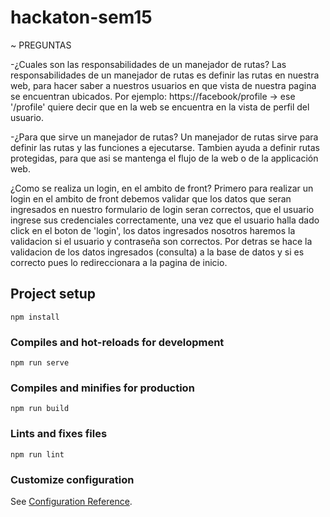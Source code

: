 # hackaton-sem15

~ PREGUNTAS

-¿Cuales son las responsabilidades de un manejador de rutas?
  Las responsabilidades de un manejador de rutas es definir las rutas en nuestra web, 
  para hacer saber a nuestros usuarios en que vista de nuestra pagina
  se encuentran ubicados.
  Por ejemplo: https://facebook/profile → ese '/profile' quiere decir que en la web 
  se encuentra en la vista de perfil del usuario.

-¿Para que sirve un manejador de rutas?
  Un manejador de rutas sirve para definir las rutas y las funciones a ejecutarse.
  Tambien ayuda a definir rutas protegidas, para que asi se mantenga el flujo de la web
  o de la applicación web.
  
¿Como se realiza un login, en el ambito de front?
  Primero para realizar un login en el ambito de front debemos validar que los datos que seran ingresados en nuestro formulario de login seran correctos, que el usuario ingrese sus credenciales correctamente, una vez que el usuario halla dado click en el boton de 'login', los datos ingresados nosotros haremos la validacion si el usuario y contraseña son correctos.
  Por detras se hace la validacion de los datos ingresados (consulta) a la base de datos y si es correcto pues lo redireccionara a la pagina de inicio.

## Project setup
```
npm install
```

### Compiles and hot-reloads for development
```
npm run serve
```

### Compiles and minifies for production
```
npm run build
```

### Lints and fixes files
```
npm run lint
```

### Customize configuration
See [Configuration Reference](https://cli.vuejs.org/config/).
